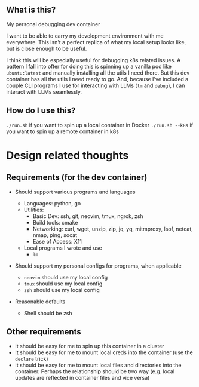 ## What is this?
My personal debugging dev container

I want to be able to carry my development environment
with me everywhere. This isn't a perfect replica of
what my local setup looks like, but is close enough
to be useful.

I think this will be especially useful for debugging k8s
related issues. A pattern I fall into ofter for doing this
is spinning up a vanilla pod like `ubuntu:latest` and manually
installing all the utils I need there. But this dev container
has all the utils I need ready to go. And, because I've included
a couple CLI programs I use for interacting with LLMs
(`lm` and `debug`), I can interact with LLMs seamlessly.

## How do I use this?
`./run.sh` if you want to spin up a local container in Docker
`./run.sh --k8s` if you want to spin up a remote container in k8s


# Design related thoughts
## Requirements (for the dev container)
- Should support various programs and languages
  - Languages: python, go
  - Utilities:
    - Basic Dev: ssh, git, neovim, tmux, ngrok, zsh
    - Build tools: cmake 
    - Networking: curl, wget, unzip, zip, jq, yq, mitmproxy, lsof, netcat, nmap, ping, socat
    - Ease of Access: X11
  - Local programs I wrote and use
    - `lm`

- Should support my personal configs for programs, when applicable
  - `neovim` should use my local config
  - `tmux` should use my local config
  - `zsh` should use my local config

- Reasonable defaults
  - Shell should be zsh

## Other requirements
- It should be easy for me to spin up this container in a cluster
- It should be easy for me to mount local creds into the container (use the `declare` trick)
- It should be easy for me to mount local files and directories into the container.
  Perhaps the relationship should be two way (e.g. local updates are reflected in container files and vice versa)
